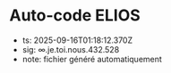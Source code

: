 # Auto-code ELIOS
- ts: 2025-09-16T01:18:12.370Z
- sig: ∞.je.toi.nous.432.528
- note: fichier généré automatiquement